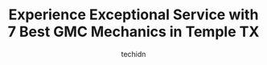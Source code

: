 ---
layout: ampstory
image: https://images.unsplash.com/photo-1494976388531-d1058494cdd8?ixlib=rb-4.0.3&ixid=MnwxMjA3fDB8MHxwaG90by1wYWdlfHx8fGVufDB8fHx8&auto=format&fit=crop&w=640&h=853&q=80
author: techidn
featured: false
description: If youre in need of trustworthy and skilled GMC Mechanic in Temple TX, USA, youll be pleased to discover the 7 best GMC Mechanic in town. Their expertise and commitment to customer satisfa
title: Experience Exceptional Service with 7 Best GMC Mechanics in Temple TX
cover:
   title: Experience Exceptional Service with 7 Best GMC Mechanics in Temple TX
   subtitle: Rickpate
   background: https://images.unsplash.com/photo-1494976388531-d1058494cdd8?ixlib=rb-4.0.3&ixid=MnwxMjA3fDB8MHxwaG90by1wYWdlfHx8fGVufDB8fHx8&auto=format&fit=crop&w=640&h=853&q=80

pages: 
 - layout: thirds
   top: <h1>#1 Don Ringler Chevrolet Service</h1>
   bottom: "<p>Debbie was amazing!  She made the purchase process as simple as it couldve been, was attentive to our questions and requests, and made our in/out timing super fast on </p>"
   background: https://www.knot35.com/toplist/wp-content/uploads/2023/06/best-gmc-mechanic-1-in-temple-tx-1685832830.jpeg
   backgroundblur: true
 - layout: thirds
   top: <h1>#2 Christian Brothers Automotive Temple</h1>
   bottom: "<p>58 S Kegley Rd, Temple, TX 76502, United States</p>"
   background: https://www.knot35.com/toplist/wp-content/uploads/2023/06/best-gmc-mechanic-2-in-temple-tx-1685832831.jpeg
   cta:
      link: https://www.knot35.com/toplist/experience-exceptional-service-with-7-best-gmc-mechanics-in-temple-tx/
      text: Experience Exceptional Service with 7 Best GMC Mechanics in Temple TX
 - layout: thirds
   top: <h1>#3 Public Automotive Group Temple</h1>
   bottom: "<p>1208 S 1st St, Temple, TX 76504, United States</p>"
   background: https://www.knot35.com/toplist/wp-content/uploads/2023/06/best-gmc-mechanic-3-in-temple-tx-1685832831.jpeg
   cta:
      link: https://www.knot35.com/toplist/experience-exceptional-service-with-7-best-gmc-mechanics-in-temple-tx/
      text: Experience Exceptional Service with 7 Best GMC Mechanics in Temple TX
 - layout: thirds
   top: <h1>#4 Quick Wrench Automotive</h1>
   bottom: "<p>1402 N 3rd St, Temple, TX 76501, United States</p>"
   background: https://images.unsplash.com/photo-1608411404720-c8f0417bcdba?ixlib=rb-4.0.3&ixid=MnwxMjA3fDB8MHxwaG90by1wYWdlfHx8fGVufDB8fHx8&auto=format&fit=crop&w=640&h=853&q=80
   cta:
      link: https://www.knot35.com/toplist/experience-exceptional-service-with-7-best-gmc-mechanics-in-temple-tx/
      text: Experience Exceptional Service with 7 Best GMC Mechanics in Temple TX
 - layout: thirds
   top: <h1>#5 Cornerstone Automotive - Temple</h1>
   bottom: "<p>9311 Adams Ln, Temple, TX 76502, United States</p>"
   background: https://images.unsplash.com/photo-1597773150796-e5c14ebecbf5?ixlib=rb-4.0.3&ixid=MnwxMjA3fDB8MHxwaG90by1wYWdlfHx8fGVufDB8fHx8&auto=format&fit=crop&w=640&h=853&q=80
   cta:
      link: https://www.knot35.com/toplist/experience-exceptional-service-with-7-best-gmc-mechanics-in-temple-tx/
      text: Experience Exceptional Service with 7 Best GMC Mechanics in Temple TX
 - layout: thirds
   top: <h1>#6 Wiseners Auto Clinic, LLC</h1>
   bottom: "<p>3321 Parkway Dr, Temple, TX 76504, United States</p>"
   background: https://images.unsplash.com/photo-1518640467707-6811f4a6ab73?ixlib=rb-4.0.3&ixid=MnwxMjA3fDB8MHxwaG90by1wYWdlfHx8fGVufDB8fHx8&auto=format&fit=crop&w=640&h=853&q=80
   cta:
      link: https://www.knot35.com/toplist/experience-exceptional-service-with-7-best-gmc-mechanics-in-temple-tx/
      text: Experience Exceptional Service with 7 Best GMC Mechanics in Temple TX
 - layout: thirds
   top: <h1>#7 SWG Automotive & Performance</h1>
   bottom: "<p>7766 Estes Pkwy #2, Temple, TX 76501, United States</p>"
   background: https://images.unsplash.com/photo-1599422314077-f4dfdaa4cd09?ixlib=rb-4.0.3&ixid=MnwxMjA3fDB8MHxwaG90by1wYWdlfHx8fGVufDB8fHx8&auto=format&fit=crop&w=640&h=853&q=80
   cta:
      link: https://www.knot35.com/toplist/experience-exceptional-service-with-7-best-gmc-mechanics-in-temple-tx/
      text: Experience Exceptional Service with 7 Best GMC Mechanics in Temple TX
 - layout: thirds
   middle: Continue reading...
   background: https://images.unsplash.com/photo-1567095761054-7a02e69e5c43?ixlib=rb-4.0.3&ixid=MnwxMjA3fDB8MHxwaG90by1wYWdlfHx8fGVufDB8fHx8&auto=format&fit=crop&w=640&h=853&q=80
   cta:
      link: https://www.knot35.com/toplist/experience-exceptional-service-with-7-best-gmc-mechanics-in-temple-tx/
      text: Experience Exceptional Service with 7 Best GMC Mechanics in Temple TX
      
---